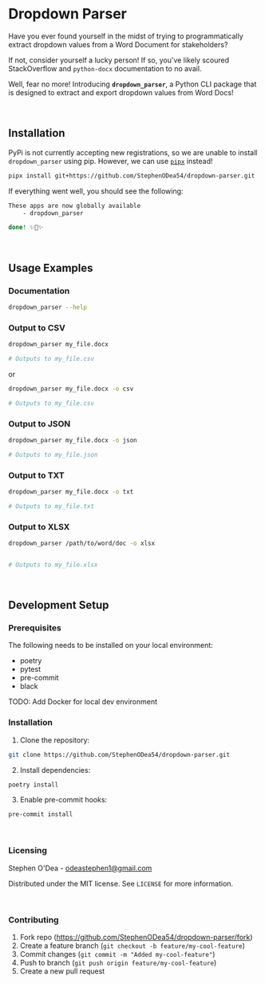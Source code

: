 # Dropdown Parser

Have you ever found yourself in the midst of trying to programmatically extract dropdown values from a Word Document for stakeholders?

If not, consider yourself a lucky person! If so, you've likely scoured StackOverflow and `python-docx` documentation to no avail.

Well, fear no more! Introducing **`dropdown_parser`**, a Python CLI package that is designed to extract and export dropdown values from Word Docs!


<br>

## Installation

PyPi is not currently accepting new registrations, so we are unable to install `dropdown_parser` using pip. However, we can use [`pipx`](https://github.com/pypa/pipx) instead!

```sh
pipx install git+https://github.com/StephenODea54/dropdown-parser.git
```

If everything went well, you should see the following:

```sh
These apps are now globally available
    - dropdown_parser

done! ✨🌟✨
```


<br>

## Usage Examples

### Documentation

```sh
dropdown_parser --help
```

### Output to CSV

```sh
dropdown_parser my_file.docx

# Outputs to my_file.csv
```

or

```sh
dropdown_parser my_file.docx -o csv

# Outputs to my_file.csv
```

### Output to JSON

```sh
dropdown_parser my_file.docx -o json

# Outputs to my_file.json
```

### Output to TXT

```sh
dropdown_parser my_file.docx -o txt

# Outputs to my_file.txt
```

### Output to XLSX

```sh
dropdown_parser /path/to/word/doc -o xlsx


# Outputs to my_file.xlsx
```


<br>

## Development Setup

### Prerequisites

The following needs to be installed on your local environment:

- poetry
- pytest
- pre-commit
- black

TODO: Add Docker for local dev environment

### Installation

1. Clone the repository:

```sh
git clone https://github.com/StephenODea54/dropdown-parser.git
```

2. Install dependencies:

```sh
poetry install
```

3. Enable pre-commit hooks:

```sh
pre-commit install
```


<br>

### Licensing

Stephen O'Dea - odeastephen1@gmail.com

Distributed under the MIT license. See `LICENSE` for more information.


<br>

### Contributing

1. Fork repo (<https://github.com/StephenODea54/dropdown-parser/fork>)
2. Create a feature branch (`git checkout -b feature/my-cool-feature`)
3. Commit changes (`git commit -m "Added my-cool-feature"`)
4. Push to branch (`git push origin feature/my-cool-feature`)
5. Create a new pull request
